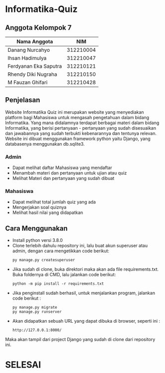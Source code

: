 # Informatika-Quiz

## Anggota Kelompok 7
|      Nama Anggota      |      NIM      |
| ---------------------- | ------------- |
|    Danang Nurcahyo     |   312210004   |
|    Ihsan Hadimulya     |   312210047   |
| Ferdyanan Eka Saputra  |   312210121   |
|   Rhendy Diki Nugraha  |   312210150   |
|    M Fauzan Ghifari    |   312210428   |

## Penjelasan
Website Informatika Quiz ini merupakan website yang menyediakan platform bagi Mahasiswa untuk mengasah pengetahuan dalam bidang Informatika. Yang mana didalamnya terdapat berbagai materi dalam bidang Informatika, yang berisi pertanyaan - pertanyaan yang sudah disesuaikan dan jawabannya yang sudah terbukti kebenarannya dan tentunya relevan. Website ini dibuat menggunakan framework python yaitu Django, yang databasenya menggunakan db.sqlite3. 

### Admin
- Dapat melihat daftar Mahasiswa yang mendaftar
- Menambah materi dan pertanyaan untuk ujian atau quiz
- Melihat Materi dan pertanyaan yang sudah dibuat

### Mahasiswa
- Dapat melihat total jumlah quiz yang ada
- Mengerjakan soal quiznya
- Melihat hasil nilai yang didapatkan

## Cara Menggunakan
- Install python versi 3.8.0
- Clone terlebih dahulu repository ini, lalu buat akun superuser atau admin, dengan cara mengetikkan code berikut:
  ```
  py manage.py createsuperuser
  ```
- Jika sudah di clone, buka direktori maka akan ada file requirements.txt. Buka foldernya di CMD, lalu jalankan code berikut:
  ```
  python -m pip install -r requirements.txt
   ```
- Jika penginstall sudah berhasil, untuk menjalankan program, jalankan code berikut :
  ```
  py manage.py migrate
  py manage.py runserver
  ```
- Akan didapatkan sebuah URL yang dapat dibuka di browser, seperti ini :
  ```
  http://127.0.0.1:8000/
  ```
Maka akan tampil dari project Django yang sudah di clone dari repository ini. 

# SELESAI

